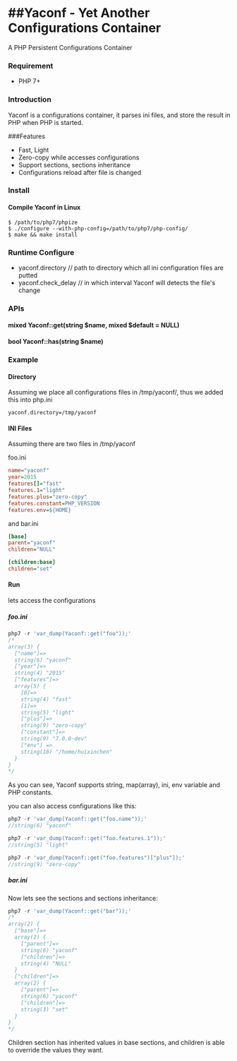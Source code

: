 ##Yaconf - Yet Another Configurations Container
======

A PHP Persistent Configurations Container

### Requirement
- PHP 7+

### Introduction

Yaconf is a configurations container, it parses ini files, and store the result in PHP when PHP is started.

###Features
- Fast, Light
- Zero-copy while accesses configurations
- Support sections, sections inheritance
- Configurations reload after file is changed

### Install

#### Compile Yaconf in Linux
```
$ /path/to/php7/phpize
$ ./configure --with-php-config=/path/to/php7/php-config/
$ make && make install
```

### Runtime Configure
- yaconf.directory    // path to directory which all ini configuration files are putted
- yaconf.check_delay  // in which interval Yaconf will detects the file's change

### APIs

#### mixed Yaconf::get(string $name, mixed $default = NULL)
#### bool  Yaconf::has(string $name)

### Example

#### Directory
 
   Assuming we place all configurations files in /tmp/yaconf/, thus we added this into php.ini
```
yaconf.directory=/tmp/yaconf
````

#### INI Files

   Assuming there are two files in /tmp/yaconf

foo.ini
````ini
name="yaconf"
year=2015
features[]="fast"
features.1="light"
features.plus="zero-copy"
features.constant=PHP_VERSION
features.env=${HOME}
````
and bar.ini
````ini
[base]
parent="yaconf"
children="NULL"

[children:base]
children="set"
````
#### Run
lets access the configurations

##### foo.ini
````php
php7 -r 'var_dump(Yaconf::get("foo"));'
/*
array(3) {
  ["name"]=>
  string(6) "yaconf"
  ["year"]=>
  string(4) "2015"
  ["features"]=>
  array(5) {
    [0]=>
    string(4) "fast"
    [1]=>
    string(5) "light"
    ["plus"]=>
    string(9) "zero-copy"
    ["constant"]=>
    string(9) "7.0.0-dev"
	["env"] =>
	string(16) "/home/huixinchen"
  }
}
*/
````
As you can see, Yaconf supports string, map(array), ini, env variable and PHP constants.

you can also access configurations like this:
````php
php7 -r 'var_dump(Yaconf::get("foo.name"));'
//string(6) "yaconf"

php7 -r 'var_dump(Yaconf::get("foo.features.1"));'
//string(5) "light"

php7 -r 'var_dump(Yaconf::get("foo.features")["plus"]);'
//string(9) "zero-copy"
````

##### bar.ini
Now lets see the sections and sections inheritance:
````php
php7 -r 'var_dump(Yaconf::get("bar"));'
/*
array(2) {
  ["base"]=>
  array(2) {
    ["parent"]=>
    string(6) "yaconf"
    ["children"]=>
    string(4) "NULL"
  }
  ["children"]=>
  array(2) {
    ["parent"]=>
    string(6) "yaconf"
    ["children"]=>
    string(3) "set"
  }
}
*/
````

Children section has inherited values in base sections, and children is able to override the values they want.





